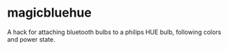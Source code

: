 # magicbluehue
A hack for attaching bluetooth bulbs to a philips HUE bulb, following colors and power state. 
